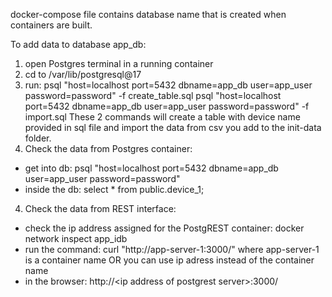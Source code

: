 docker-compose file contains database name that is created when containers are built.

To add data to database app_db: 
1. open Postgres terminal in a running container
2. cd to /var/lib/postgresql@17
2. run: 
psql "host=localhost port=5432 dbname=app_db user=app_user password=password" -f create_table.sql
psql "host=localhost port=5432 dbname=app_db user=app_user password=password" -f import.sql
These 2 commands will create a table with device name provided in sql file and import the data from csv you add to the init-data folder.
3. Check the data from Postgres container: 
- get into db: psql "host=localhost port=5432 dbname=app_db user=app_user password=password"
- inside the db: select * from public.device_1;
4. Check the data from REST interface:
- check the ip address assigned for the PostgREST container: docker network inspect app_idb
- run the command: curl "http://app-server-1:3000/<table name>" where app-server-1 is a container name OR you can use ip adress instead of the container name
- in the browser: http://\<ip address of postgrest server\>:3000/<table name>

